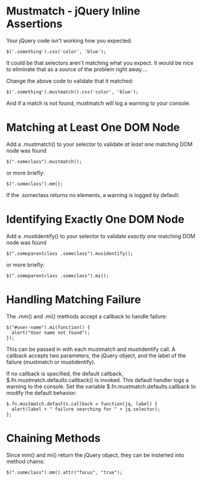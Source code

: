 Mustmatch - jQuery Inline Assertions
====================================

Your jQuery code isn't working how you expected:  

```
$('.something').css('color', 'blue');
```

It could be that selectors aren't matching what you expect.  It would be nice to eliminate that as a source of the problem right away....

Change the above code to validate that it matched:

```
$('.something').mustmatch().css('color', 'blue');
```

And if a match is not found, mustmatch will log a warning to your console.

Matching at Least One DOM Node
==============================
Add a .mustmatch() to your selector to validate _at least one_ matching DOM node was found

```
$(".someclass").mustmatch();
```

or more briefly:

```
$(".someclass").mm();
```

If the .someclass returns no elements, a warning is logged by default:

Identifying Exactly One DOM Node
================================
Add a .mustidentify() to your selector to validate _exactly one_ matching DOM node was found

```
$(".someparentclass .someclass").musidentify();
```

or more briefly:

```
$(".someparentclass .someclass").mi();
```

Handling Matching Failure
=========================
The .mm() and .mi() methods accept a callback to handle failure:

```
$("#user-name").mi(function() {
  alert("User name not found");
});
```

This can be passed in with each mustmatch and mustidentify call.  A callback accepts two parameters, the jQuery object, and the label of the failure (mustmatch or mustidentify).

If no callback is specified, the default callback, $.fn.mustmatch.defaults.callback() is invoked.  This default handler logs a warning to the console.  Set the variable $.fn.mustmatch.defaults.callback to modify the default behavior:

```
$.fn.mustmatch.defaults.callback = function(jq, label) {
  alert(label + " failure searching for " + jq.selector);
};
```

Chaining Methods
================
Since mm() and mi() return the jQuery object, they can be insterted into method chains:

```
$(".someclass").mm().attr("focus", "true");
```

